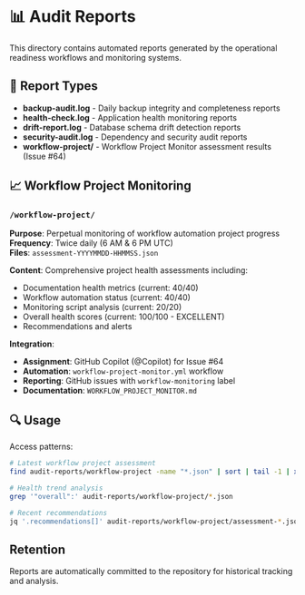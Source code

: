 # 📊 Audit Reports

This directory contains automated reports generated by the operational readiness workflows and monitoring systems.

## 📁 Report Types

- **backup-audit.log** - Daily backup integrity and completeness reports
- **health-check.log** - Application health monitoring reports  
- **drift-report.log** - Database schema drift detection reports
- **security-audit.log** - Dependency and security audit reports
- **workflow-project/** - Workflow Project Monitor assessment results (Issue #64)

## 📈 Workflow Project Monitoring

### `/workflow-project/`
**Purpose**: Perpetual monitoring of workflow automation project progress  
**Frequency**: Twice daily (6 AM & 6 PM UTC)  
**Files**: `assessment-YYYYMMDD-HHMMSS.json`

**Content**: Comprehensive project health assessments including:
- Documentation health metrics (current: 40/40)
- Workflow automation status (current: 40/40)  
- Monitoring script analysis (current: 20/20)
- Overall health scores (current: 100/100 - EXCELLENT)
- Recommendations and alerts

**Integration**: 
- **Assignment**: GitHub Copilot (@Copilot) for Issue #64
- **Automation**: `workflow-project-monitor.yml` workflow
- **Reporting**: GitHub issues with `workflow-monitoring` label
- **Documentation**: `WORKFLOW_PROJECT_MONITOR.md`

## 🔍 Usage

Access patterns:
```bash
# Latest workflow project assessment
find audit-reports/workflow-project -name "*.json" | sort | tail -1 | xargs cat

# Health trend analysis  
grep '"overall":' audit-reports/workflow-project/*.json

# Recent recommendations
jq '.recommendations[]' audit-reports/workflow-project/assessment-*.json
```

## Retention

Reports are automatically committed to the repository for historical tracking and analysis.